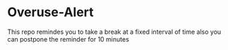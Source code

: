 # Overuse-Alert
This repo remindes you to take a break at a fixed interval of time also you can postpone the reminder for 10 minutes
